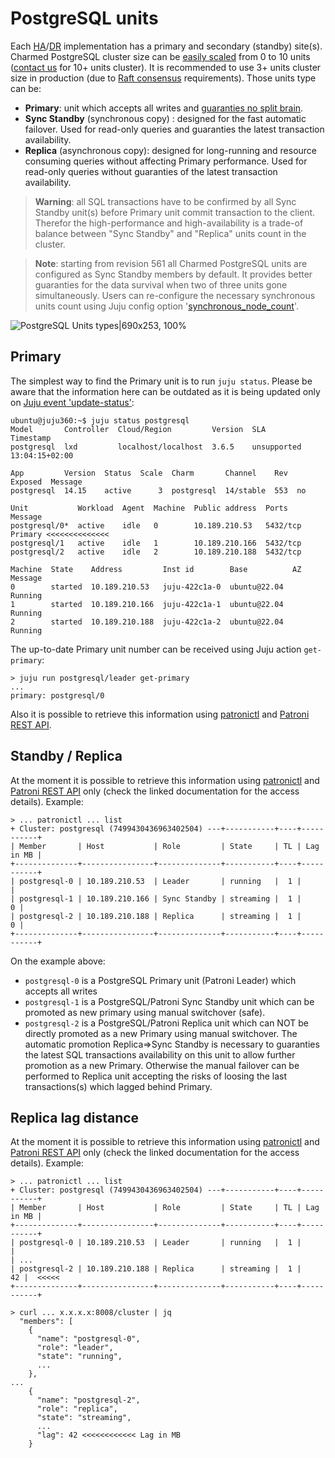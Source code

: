 # PostgreSQL units

Each [HA](https://en.wikipedia.org/wiki/High_availability)/[DR](https://en.wikipedia.org/wiki/IT_disaster_recovery) implementation has a primary and secondary (standby) site(s).
Charmed PostgreSQL cluster size can be [easily scaled](/t/11863) from 0 to 10 units ([contact us](/t/11863) for 10+ units cluster). It is recommended to use 3+ units cluster size in production (due to [Raft consensus](https://en.wikipedia.org/wiki/Raft_(algorithm)) requirements). Those units type can be:
  * **Primary**: unit which accepts all writes and [guaranties no split brain](https://en.wikipedia.org/wiki/Split-brain_(computing)).
  * **Sync Standby** (synchronous copy) : designed for the fast automatic failover. Used for read-only queries and guaranties the latest transaction availability.
  * **Replica** (asynchronous copy): designed for long-running and resource consuming queries without affecting Primary performance. Used for read-only queries without guaranties of the latest transaction availability.

> **Warning**: all SQL transactions have to be confirmed by all Sync Standby unit(s) before Primary unit commit transaction to the client. Therefor the high-performance and high-availability is a trade-of balance between "Sync Standby" and "Replica" units count in the cluster.

> **Note**: starting from revision 561 all Charmed PostgreSQL units are configured as Sync Standby members by default. It provides better guaranties for the data survival when two of three units gone simultaneously. Users can re-configure the necessary synchronous units count using Juju config option '[synchronous_node_count](https://charmhub.io/postgresql/configurations?channel=14/edge#synchronous_node_count)'.

![PostgreSQL Units types|690x253, 100%](upload://pY5kzxO9ELJGEqEe1F1RQjOG6SS.png)

## Primary

The simplest way to find the Primary unit is to run `juju status`. Please be aware that the information here can be outdated as it is being updated only on [Juju event 'update-status'](https://documentation.ubuntu.com/juju/3.6/reference/hook/#update-status): 
```shell
ubuntu@juju360:~$ juju status postgresql
Model       Controller  Cloud/Region         Version  SLA          Timestamp
postgresql  lxd         localhost/localhost  3.6.5    unsupported  13:04:15+02:00

App         Version  Status  Scale  Charm       Channel    Rev  Exposed  Message
postgresql  14.15    active      3  postgresql  14/stable  553  no       

Unit           Workload  Agent  Machine  Public address  Ports     Message
postgresql/0*  active    idle   0        10.189.210.53   5432/tcp  Primary <<<<<<<<<<<<<<
postgresql/1   active    idle   1        10.189.210.166  5432/tcp  
postgresql/2   active    idle   2        10.189.210.188  5432/tcp  

Machine  State    Address         Inst id        Base          AZ  Message
0        started  10.189.210.53   juju-422c1a-0  ubuntu@22.04      Running
1        started  10.189.210.166  juju-422c1a-1  ubuntu@22.04      Running
2        started  10.189.210.188  juju-422c1a-2  ubuntu@22.04      Running
```

The up-to-date Primary unit number can be received using Juju action `get-primary`:
```shell
> juju run postgresql/leader get-primary
...
primary: postgresql/0
```

Also it is possible to retrieve this information using [patronictl](/t/17406#p-37204-patronictl-3) and [Patroni REST API](/t/17406#p-37204-patroni-rest-api-8).

## Standby / Replica

At the moment it is possible to retrieve this information using [patronictl](/t/17406#p-37204-patronictl-3) and [Patroni REST API](/t/17406#p-37204-patroni-rest-api-8) only (check the linked documentation for the access details). Example:
```shell
> ... patronictl ... list
+ Cluster: postgresql (7499430436963402504) ---+-----------+----+-----------+
| Member       | Host           | Role         | State     | TL | Lag in MB |
+--------------+----------------+--------------+-----------+----+-----------+
| postgresql-0 | 10.189.210.53  | Leader       | running   |  1 |           |
| postgresql-1 | 10.189.210.166 | Sync Standby | streaming |  1 |         0 |
| postgresql-2 | 10.189.210.188 | Replica      | streaming |  1 |         0 |
+--------------+----------------+--------------+-----------+----+-----------+
```
On the example above:
* `postgresql-0` is a PostgreSQL Primary unit (Patroni Leader) which accepts all writes
* `postgresql-1` is a PostgreSQL/Patroni Sync Standby unit which can be promoted as new primary using manual switchover (safe).
* `postgresql-2` is a PostgreSQL/Patroni Replica unit which can NOT be directly promoted as a new Primary using manual switchover. The automatic promotion Replica=>Sync Standby is necessary to guaranties the latest SQL transactions availability on this unit to allow further promotion as a new Primary. Otherwise the manual failover can be performed to Replica unit accepting the risks of loosing the last transactions(s) which lagged behind Primary. 

## Replica lag distance

At the moment it is possible to retrieve this information using [patronictl](/t/17406#p-37204-patronictl-3) and [Patroni REST API](/t/17406#p-37204-patroni-rest-api-8) only (check the linked documentation for the access details). Example:
```shell
> ... patronictl ... list
+ Cluster: postgresql (7499430436963402504) ---+-----------+----+-----------+
| Member       | Host           | Role         | State     | TL | Lag in MB |
+--------------+----------------+--------------+-----------+----+-----------+
| postgresql-0 | 10.189.210.53  | Leader       | running   |  1 |           |
| ...
| postgresql-2 | 10.189.210.188 | Replica      | streaming |  1 |        42 |  <<<<<
+--------------+----------------+--------------+-----------+----+-----------+

> curl ... x.x.x.x:8008/cluster | jq
  "members": [
    {
      "name": "postgresql-0",
      "role": "leader",
      "state": "running",
      ...
    },
...
    {
      "name": "postgresql-2",
      "role": "replica",
      "state": "streaming",
      ...
      "lag": 42 <<<<<<<<<<<< Lag in MB
    }
```